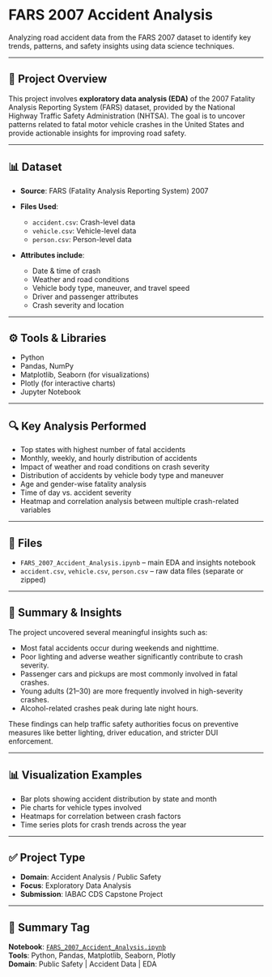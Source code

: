 
 # FARS 2007 Accident Analysis

Analyzing road accident data from the FARS 2007 dataset to identify key trends, patterns, and safety insights using data science techniques.

---

## 🧾 Project Overview

This project involves **exploratory data analysis (EDA)** of the 2007 Fatality Analysis Reporting System (FARS) dataset, provided by the National Highway Traffic Safety Administration (NHTSA). The goal is to uncover patterns related to fatal motor vehicle crashes in the United States and provide actionable insights for improving road safety.

---

## 📊 Dataset

- **Source**: FARS (Fatality Analysis Reporting System) 2007
- **Files Used**:
  - `accident.csv`: Crash-level data
  - `vehicle.csv`: Vehicle-level data
  - `person.csv`: Person-level data

- **Attributes include**:
  - Date & time of crash
  - Weather and road conditions
  - Vehicle body type, maneuver, and travel speed
  - Driver and passenger attributes
  - Crash severity and location

---

## ⚙️ Tools & Libraries

- Python
- Pandas, NumPy
- Matplotlib, Seaborn (for visualizations)
- Plotly (for interactive charts)
- Jupyter Notebook

---

## 🔍 Key Analysis Performed

- Top states with highest number of fatal accidents
- Monthly, weekly, and hourly distribution of accidents
- Impact of weather and road conditions on crash severity
- Distribution of accidents by vehicle body type and maneuver
- Age and gender-wise fatality analysis
- Time of day vs. accident severity
- Heatmap and correlation analysis between multiple crash-related variables

---

## 📁 Files

- `FARS_2007_Accident_Analysis.ipynb` – main EDA and insights notebook
- `accident.csv`, `vehicle.csv`, `person.csv` – raw data files (separate or zipped)

---

## 📌 Summary & Insights

The project uncovered several meaningful insights such as:

- Most fatal accidents occur during weekends and nighttime.
- Poor lighting and adverse weather significantly contribute to crash severity.
- Passenger cars and pickups are most commonly involved in fatal crashes.
- Young adults (21–30) are more frequently involved in high-severity crashes.
- Alcohol-related crashes peak during late night hours.

These findings can help traffic safety authorities focus on preventive measures like better lighting, driver education, and stricter DUI enforcement.

---

## 📊 Visualization Examples

- Bar plots showing accident distribution by state and month
- Pie charts for vehicle types involved
- Heatmaps for correlation between crash factors
- Time series plots for crash trends across the year

---

## ✅ Project Type

- **Domain**: Accident Analysis / Public Safety
- **Focus**: Exploratory Data Analysis
- **Submission**: IABAC CDS Capstone Project

---

## 📌 Summary Tag

**Notebook**: [`FARS_2007_Accident_Analysis.ipynb`](./FARS_2007_Accident_Analysis.ipynb)  
**Tools**: Python, Pandas, Matplotlib, Seaborn, Plotly  
**Domain**: Public Safety | Accident Data | EDA  
